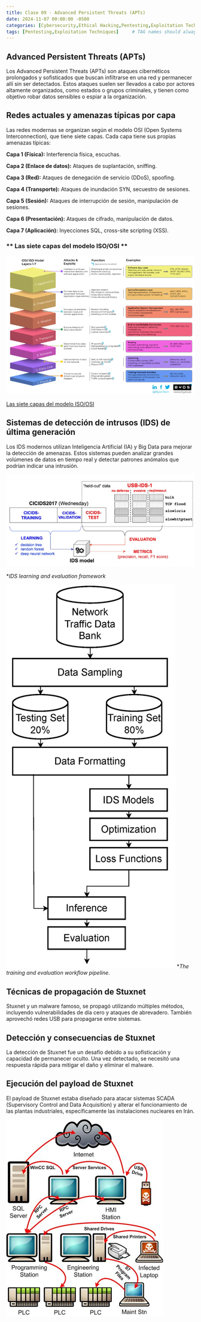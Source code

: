 ```yaml
---
title: Clase 09 - Advanced Persistent Threats (APTs)
date: 2024-11-07 00:00:00 -0500
categories: [Cybersecurity,Ethical Hacking,Pentesting,Exploitation Techniques]
tags: [Pentesting,Exploitation Techniques]     # TAG names should always be lowercase
---
```


<!-- <hr style="border: none; height: 10px; background-color: #003b00;" />

# <font color="#87CEEB">Examen Parcial.</font>

<hr style="border: none; height: 10px; background-color: #003b00;" /> -->

## Advanced Persistent Threats (APTs)

Los Advanced Persistent Threats (APTs) son ataques cibernéticos prolongados y sofisticados que buscan infiltrarse en una red y permanecer allí sin ser detectados. Estos ataques suelen ser llevados a cabo por actores altamente organizados, como estados o grupos criminales, y tienen como objetivo robar datos sensibles o espiar a la organización.

## Redes actuales y amenazas típicas por capa
Las redes modernas se organizan según el modelo OSI (Open Systems Interconnection), que tiene siete capas. Cada capa tiene sus propias amenazas típicas:

**Capa 1 (Física):**  Interferencia física, escuchas.

**Capa 2 (Enlace de datos):** Ataques de suplantación, sniffing.

**Capa 3 (Red):** Ataques de denegación de servicio (DDoS), spoofing.

**Capa 4 (Transporte):** Ataques de inundación SYN, secuestro de sesiones.

**Capa 5 (Sesión):** Ataques de interrupción de sesión, manipulación de sesiones.

**Capa 6 (Presentación):** Ataques de cifrado, manipulación de datos.

**Capa 7 (Aplicación):** Inyecciones SQL, cross-site scripting (XSS).

### ** Las siete capas del modelo ISO/OSI **

![f6](/assets/imagen/f6.png)

<a href="https://www.byos.io/blog/types-of-cyber-attacks-osi?form=MG0AV3">Las siete capas del modelo ISO/OSI</a>

## Sistemas de detección de intrusos (IDS) de última generación
Los IDS modernos utilizan Inteligencia Artificial (IA) y Big Data para mejorar la detección de amenazas. Estos sistemas pueden analizar grandes volúmenes de datos en tiempo real y detectar patrones anómalos que podrían indicar una intrusión.

![f62](/assets/imagen/f62.png)

**IDS learning and evaluation framework*

<a href="https://www.researchgate.net/publication/359347518_Transferability_of_machine_learning_models_learned_from_public_intrusion_detection_datasets_the_CICIDS2017_case_study"></a>

![f61](/assets/imagen/f61.png)
**The training and evaluation workflow pipeline*.

<a href="https://www.mdpi.com/2079-9292/13/6/1072"></a>

## Técnicas de propagación de Stuxnet
Stuxnet y un malware famoso, se propagó utilizando múltiples métodos, incluyendo vulnerabilidades de día cero y ataques de abrevadero. También aprovechó redes USB para propagarse entre sistemas.

## Detección y consecuencias de Stuxnet
La detección de Stuxnet fue un desafío debido a su sofisticación y capacidad de permanecer oculto. Una vez detectado, se necesitó una respuesta rápida para mitigar el daño y eliminar el malware.

## Ejecución del payload de Stuxnet
El payload de Stuxnet estaba diseñado para atacar sistemas SCADA (Supervisory Control and Data Acquisition) y alterar el funcionamiento de las plantas industriales, específicamente las instalaciones nucleares en Irán.

![f63](/assets/imagen/f63.png)
